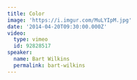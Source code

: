 ```yaml
---
title: Color
image: 'https://i.imgur.com/MuLYIpM.jpg'
date: '2014-04-20T09:30:00.000Z'
video:
  type: vimeo
  id: 92828517
speaker:
  name: Bart Wilkins
  permalink: bart-wilkins
---
```


